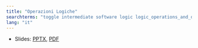 ```yaml
---
title: "Operazioni Logiche"
searchterms: "toggle intermediate software logic logic_operations_and_descision_making logic_block logic_operations_&_decision_making"
lang: "it"
---
```

 <ul>
 <li class="ng-binding">Slides:
 <a href="translations/it/intermediate/Operazioni Logiche.pptx">PPTX</a>,
 <a href="translations/it/intermediate/Operazioni Logiche.pdf">PDF</a>
 </li>
 </ul>
